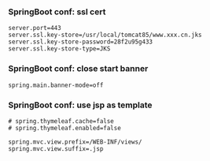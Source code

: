 
### SpringBoot conf: ssl cert ###
```
server.port=443
server.ssl.key-store=/usr/local/tomcat85/www.xxx.cn.jks
server.ssl.key-store-password=28f2u95g433
server.ssl.key-store-type=JKS

```

### SpringBoot conf: close start banner ###
```
spring.main.banner-mode=off
```

### SpringBoot conf: use jsp as template ###
```
# spring.thymeleaf.cache=false
# spring.thymeleaf.enabled=false

spring.mvc.view.prefix=/WEB-INF/views/
spring.mvc.view.suffix=.jsp
```
